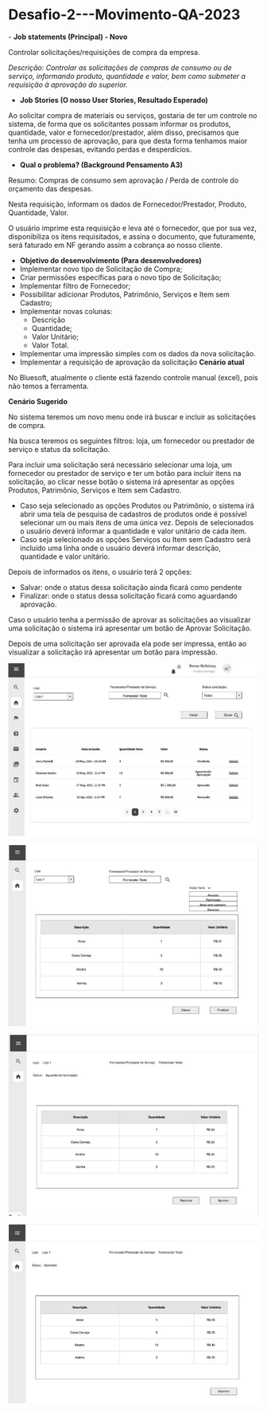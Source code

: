 # Desafio-2---Movimento-QA-2023

﻿- **Job statements (Principal) - Novo**

Controlar solicitações/requisições de compra da empresa.

*Descrição: Controlar as solicitações de compras de consumo ou de serviço, informando produto, quantidade e valor, bem como submeter a requisição à aprovação do superior.*

- **Job Stories (O nosso User Stories, Resultado Esperado)**

Ao solicitar compra de materiais ou serviços, gostaria de ter um controle no sistema, de forma que os solicitantes possam informar os produtos, quantidade, valor e fornecedor/prestador, além disso, precisamos que tenha um processo de aprovação, para que desta forma tenhamos maior controle das despesas, evitando perdas e desperdícios.

- **Qual o problema? (Background Pensamento A3)**

Resumo: Compras de consumo sem aprovação / Perda de controle do orçamento das despesas.

Nesta requisição, informam os dados de Fornecedor/Prestador, Produto, Quantidade, Valor.

O usuário imprime esta requisição e leva até o fornecedor, que por sua vez, disponibiliza os itens requisitados, e assina o documento, que futuramente, será faturado em NF gerando assim a cobrança ao nosso cliente.

- **Objetivo do desenvolvimento (Para desenvolvedores)**
- Implementar novo tipo de Solicitação de Compra;
- Criar permissões específicas para o novo tipo de Solicitação;
- Implementar filtro de Fornecedor;
- Possibilitar adicionar Produtos, Patrimônio, Serviços e Item sem Cadastro;
- Implementar novas colunas:
  - Descrição
  - Quantidade;
  - Valor Unitário;
  - Valor Total.
- Implementar uma impressão simples com os dados da nova solicitação.
- Implementar a requisição de aprovação da solicitação **Cenário atual**

No Bluesoft, atualmente o cliente está fazendo controle manual (excel), pois não temos a ferramenta.

**Cenário Sugerido**

No sistema teremos um novo menu onde irá buscar e incluir as solicitações de compra.

Na busca teremos os seguintes filtros: loja, um fornecedor ou prestador de serviço e status da solicitação.

Para incluir uma solicitação será necessário selecionar uma loja, um fornecedor ou prestador de serviço e ter um botão para incluir itens na solicitação, ao clicar nesse botão o sistema irá apresentar as opções Produtos, Patrimônio, Serviços e Item sem Cadastro.

- Caso seja selecionado as opções Produtos ou Patrimônio, o sistema irá abrir uma tela de pesquisa de cadastros de produtos onde é possível selecionar um ou mais itens de uma única vez. Depois de selecionados o usuário deverá informar a quantidade e valor unitário de cada item.
- Caso seja selecionado as opções Serviços ou Item sem Cadastro será incluído uma linha onde o usuário deverá informar descrição,  quantidade e valor unitário.

Depois de informados os itens, o usuário terá 2 opções:

- Salvar: onde o status dessa solicitação ainda ficará como pendente
- Finalizar: onde o status dessa solicitação ficará como aguardando aprovação.

Caso o usuário tenha a permissão de aprovar as solicitações ao visualizar uma solicitação o sistema irá apresentar um botão de Aprovar Solicitação.

Depois de uma solicitação ser aprovada ela pode ser impressa, então ao visualizar a solicitação irá apresentar um botão para impressão.

![](Aspose.Words.e28d783e-6bb3-44a1-be25-9d81edc6d1e4.001.jpeg)

![](Aspose.Words.e28d783e-6bb3-44a1-be25-9d81edc6d1e4.002.jpeg)

![](Aspose.Words.e28d783e-6bb3-44a1-be25-9d81edc6d1e4.003.jpeg)

![](Aspose.Words.e28d783e-6bb3-44a1-be25-9d81edc6d1e4.004.jpeg)
